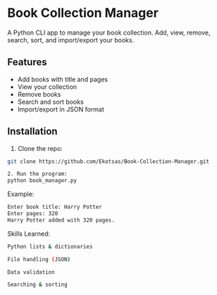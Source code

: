 # Book Collection Manager

A Python CLI app to manage your book collection. Add, view, remove, search, sort, and import/export your books.

## Features
- Add books with title and pages
- View your collection
- Remove books
- Search and sort books
- Import/export in JSON format

## Installation
1. Clone the repo:
```bash
git clone https://github.com/Ekotsas/Book-Collection-Manager.git

2. Run the program:
python book_manager.py
```
Example:
```bash
Enter book title: Harry Potter
Enter pages: 320
Harry Potter added with 320 pages.
```
Skills Learned:
```bash
Python lists & dictionaries

File handling (JSON)

Data validation

Searching & sorting
```
